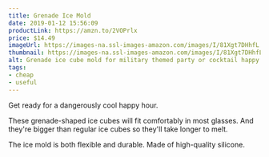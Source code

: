 ```yaml
---
title: Grenade Ice Mold
date: 2019-01-12 15:56:09
productLink: https://amzn.to/2VOPrlx
price: $14.49
imageUrl: https://images-na.ssl-images-amazon.com/images/I/81Xgt7DHhfL._SX679_.jpg
thumbnail: https://images-na.ssl-images-amazon.com/images/I/81Xgt7DHhfL._SR600,315_.jpg
alt: Grenade ice cube mold for military themed party or cocktail happy hour
tags:
- cheap
- useful
---
```


Get ready for a dangerously cool happy hour.

These grenade-shaped ice cubes will fit comfortably in most glasses. And they're bigger than regular ice cubes so they'll take longer to melt.

The ice mold is both flexible and durable. Made of high-quality silicone.